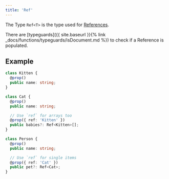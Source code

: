 ```yaml
---
title: 'Ref'
---
```


The Type `Ref<T>` is the type used for [References](https://mongoosejs.com/docs/populate.html).

There are [typeguards]({{ site.baseurl }}{% link _docs/functions/typeguards/isDocument.md %}) to check if a Reference is populated.

## Example

```ts
class Kitten {
  @prop()
  public name: string;
}
```

```ts
class Cat {
  @prop()
  public name: string;

  // Use `ref` for arrays too
  @prop({ ref: 'Kitten' })
  public babies?: Ref<Kitten>[];
}
```

```ts
class Person {
  @prop()
  public name: string;

  // Use `ref` for single items
  @prop({ ref: 'Cat' })
  public pet?: Ref<Cat>;
}
```
